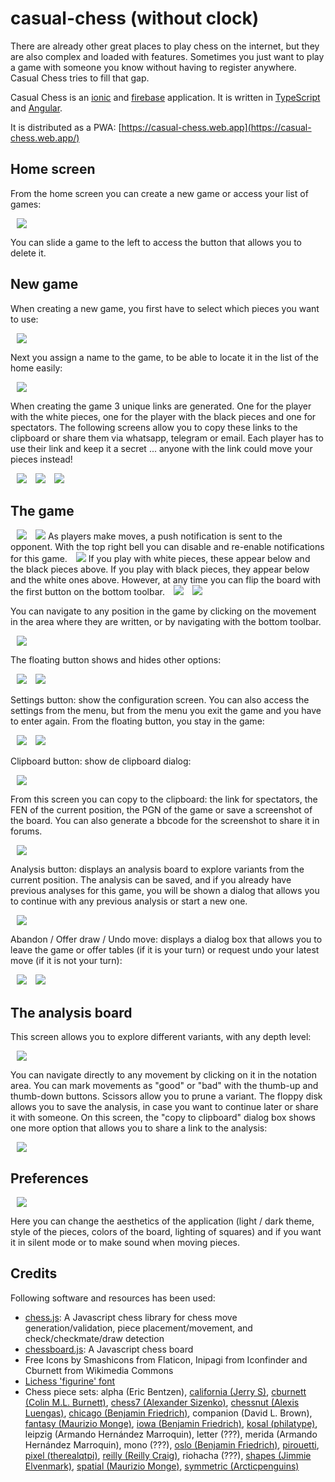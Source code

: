 # casual-chess (without clock)

There are already other great places to play chess on the internet, but they are also complex and loaded with features. Sometimes you just want to play a game with someone you know without having to register anywhere. Casual Chess tries to fill that gap.

Casual Chess is an [ionic](https://ionicframework.com/) and [firebase](https://firebase.google.com/) application. It is written
in [TypeScript](http://www.typescriptlang.org/) and [Angular](https://angular.io/).

It is distributed as a PWA: [https://casual-chess.web.app](https://casual-chess.web.app/)

## Home screen

From the home screen you can create a new game or access your list of games:

<img style="margin-left:10px;" src="screenshots/01_home.png">

You can slide a game to the left to access the button that allows you to delete it.

## New game

When creating a new game, you first have to select which pieces you want to use:

<img style="margin-left:10px;" src="screenshots/02_newgame_1.png">

Next you assign a name to the game, to be able to locate it in the list of the home easily:

<img style="margin-left:10px;" src="screenshots/02_newgame_2.png">

When creating the game 3 unique links are generated. One for the player with the white pieces, one for the player with the black pieces and one for spectators. The following screens allow you to copy these links to the clipboard or share them via whatsapp, telegram or email.
Each player has to use their link and keep it a secret ... anyone with the link could move your pieces instead!

<img style="margin-left:10px;" src="screenshots/02_newgame_3.png">

<img style="margin-left:10px;" src="screenshots/02_newgame_4.png">

<img style="margin-left:10px;" src="screenshots/02_newgame_5.png">

## The game

<img style="margin-left:10px;" src="screenshots/03_game_1.png">

<img style="margin-left:10px;" src="screenshots/notif-button.png">
As players make moves, a push notification is sent to the opponent. With the top right bell you can disable and re-enable notifications for this game.

<img style="margin-left:10px;" src="screenshots/flip-button.png">
If you play with white pieces, these appear below and the black pieces above. If you play with black pieces, they appear below and the white ones above. However, at any time you can flip the board with the first button on the bottom toolbar.

<img style="margin-left:10px;" src="screenshots/pgn-area.png">

<img style="margin-left:10px;" src="screenshots/nav-buttons.png">

You can navigate to any position in the game by clicking on the movement in the area where they are written, or by navigating with the bottom toolbar.

<img style="margin-left:10px;" src="screenshots/floating-button.png">

The floating button shows and hides other options:

<img style="margin-left:10px;" src="screenshots/03_game_2.png">

<img style="margin-left:10px;" src="screenshots/settings-button.png">

Settings button: show the configuration screen. You can also access the settings from the menu, but from the menu you exit the game and you have to enter again. From the floating button, you stay in the game:

<img style="margin-left:10px;" src="screenshots/menu.png">

<img style="margin-left:10px;" src="screenshots/clipboard-button.png">

Clipboard button: show de clipboard dialog:

<img style="margin-left:10px;" src="screenshots/clipboard-dialog.png">

From this screen you can copy to the clipboard: the link for spectators, the FEN of the current position, the PGN of the game or save a screenshot of the board. You can also generate a bbcode for the screenshot to share it in forums.

<img style="margin-left:10px;" src="screenshots/analysis-button.png">

Analysis button: displays an analysis board to explore variants from the current position. The analysis can be saved, and if you already have previous analyses for this game, you will be shown a dialog that allows you to continue with any previous analysis or start a new one.

<img style="margin-left:10px;" src="screenshots/flag-button.png">

Abandon / Offer draw / Undo move: displays a dialog box that allows you to leave the game or offer tables (if it is your turn) or request undo your latest move (if it is not your turn):

<img style="margin-left:10px;" src="screenshots/abandon-offer-draw.png">

<img style="margin-left:10px;" src="screenshots/abandon-undo.png">

## The analysis board

This screen allows you to explore different variants, with any depth level:

<img style="margin-left:10px;" src="screenshots/analysis-board.png">

You can navigate directly to any movement by clicking on it in the notation area.
You can mark movements as "good" or "bad" with the thumb-up and thumb-down buttons.
Scissors allow you to prune a variant.
The floppy disk allows you to save the analysis, in case you want to continue later or share it with someone.
On this screen, the "copy to clipboard" dialog box shows one more option that allows you to share a link to the analysis:

<img style="margin-left:10px;" src="screenshots/clipboard-dialog-analysis.png">

## Preferences

<img style="margin-left:10px;" src="screenshots/preferences_1.png">

Here you can change the aesthetics of the application (light / dark theme, style of the pieces, colors of the board, lighting of squares) and if you want it in silent mode or to make sound when moving pieces.

## Credits

Following software and resources has been used:

* [chess.js](https://github.com/jhlywa/chess.js): A Javascript chess library for chess move generation/validation, piece placement/movement, and check/checkmate/draw detection
* [chessboard.js](http://chessboardjs.com): A Javascript chess board
* Free Icons by Smashicons from Flaticon, Inipagi from Iconfinder and Cburnett from Wikimedia Commons 
* [Lichess 'figurine' font](https://github.com/ornicar/lila)
* Chess piece sets: alpha (Eric Bentzen), [california (Jerry S)](https://sites.google.com/view/jerrychess/home), [cburnett (Colin M.L. Burnett)](https://commons.wikimedia.org/wiki/Category:SVG_chess_pieces#/media/File:Chess_Pieces_Sprite.svg), [chess7 (Alexander Sizenko)](http://www.styleseven.com/php/get_product.php?product=Chess-7%20font), [chessnut (Alexis Luengas)](https://github.com/LexLuengas/chessnut-pieces), [chicago (Benjamin Friedrich)](https://github.com/benjfriedrich/chess-foundry-pack), companion (David L. Brown), [fantasy (Maurizio Monge)](https://commons.wikimedia.org/wiki/Category:SVG_chess_pieces/Maurizio_Monge), [iowa (Benjamin Friedrich)](https://github.com/benjfriedrich/chess-foundry-pack), [kosal (philatype)](https://github.com/philatype/kosal), leipzig (Armando Hernández Marroquin), letter (???), merida (Armando Hernández Marroquin), mono (???), [oslo (Benjamin Friedrich)](https://github.com/benjfriedrich/chess-foundry-pack), [pirouetti](https://lichess.org/@/pirouetti), [pixel (therealqtpi)](https://twitter.com/therealqtpi), [reilly (Reilly Craig)](http://reillycraig.ca), riohacha (???), [shapes (Jimmie Elvenmark)](https://github.com/flugsio/chess_shapes), [spatial (Maurizio Monge)](https://commons.wikimedia.org/wiki/Category:SVG_chess_pieces/Maurizio_Monge), [symmetric (Arcticpenguins)](https://www.dropbox.com/sh/jws5b0hgf71udsf/AAAZCxF4PQ02nkhwPZN3qHxia?dl=0)
